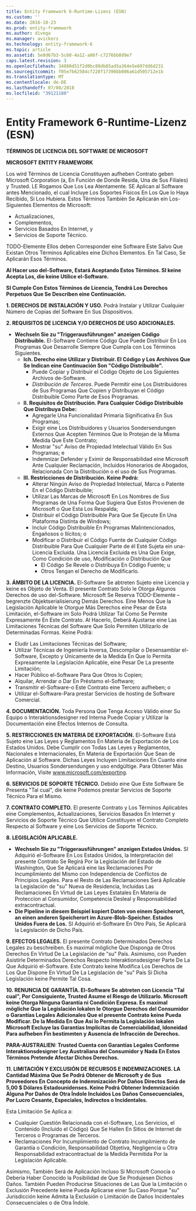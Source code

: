 ```yaml
---
title: Entity Framework 6-Runtime-Lizenz (ESN)
ms.custom: ''
ms.date: 2016-10-23
ms.prod: entity-framework
ms.author: divega
ms.manager: avickers
ms.technology: entity-framework-6
ms.topic: article
ms.assetid: 5e8d67b3-5c60-4a12-a86f-c7276bb8d9e7
caps.latest.revision: 3
ms.openlocfilehash: 34880d51f2d0bc89db85ad5a364e5e697dd6d231
ms.sourcegitcommit: f05e7b62584cf228f17390bb086a61d505712e1b
ms.translationtype: MT
ms.contentlocale: de-DE
ms.lasthandoff: 07/08/2018
ms.locfileid: "39121180"
---
```

# <a name="entity-framework-6-runtime-license-esn"></a>Entity Framework 6-Runtime-Lizenz (ESN)
**TÉRMINOS DE LICENCIA DEL SOFTWARE DE MICROSOFT**

**MICROSOFT ENTITY FRAMEWORK**

Los wird Términos de Licencia Constituyen aufheben Contrato geben Microsoft Corporation (a, En Función de Donde Resida, Una de Sus Filiales) y Trusted. LE Rogamos Que Los Lea Atentamente. SE Aplican al Software antes Mencionado, el cual Incluye Los Soportes Físicos En Los Que lo Haya Recibido, Si Los Hubiera. Estos Términos También Se Aplicarán ein Los-Siguientes Elementos de Microsoft:

-   Actualizaciones,
-   Complementos,
-   Servicios Basados En Internet, y
-   Servicios de Soporte Técnico.

TODO-Elemente Ellos deben Corresponder eine Software Este Salvo Que Existan Otros Términos Aplicables eine Dichos Elementos. En Tal Caso, Se Aplicarán Esos Términos.

**Al Hacer uso del-Software, Estará Aceptando Estos Términos. SI keine Acepta Los, die keine Utilice el-Software.**

**SI Cumple Con Estos Términos de Licencia, Tendrá Los Derechos Perpetuos Que Se Describen eine Continuación.**

**1.    DERECHOS DE INSTALACIÓN Y USO.** Podrá Instalar y Utilizar Cualquier Número de Copias del Software En Sus Dispositivos.

**2.    REQUISITOS DE LICENCIA Y/O DERECHOS DE USO ADICIONALES.**

-   **Wechseln Sie zu "Triggerausführungen" anzeigen    Código Distribuible.** El-Software Contiene Código Que Puede Distribuir En Los Programas Que Desarrolle Siempre Que Cumpla con Los Términos Siguientes.
    -   **Ich.      Derecho eine Utilizar y Distribuir. El Código y Los Archivos Que Se Indican eine Continuación Son "Código Distribuible".**
        -   Puede Copiar y Distribuir el Código Objeto de Los Siguientes Archivos de-Software.
        -   *Distribución de Terceros*. Puede Permitir eine Los Distribuidores de Sus Programas Que Copien y Distribuyan el Código Distribuible Como Parte de Esos Programas.
    -   **II.    Requisitos de Distribución. Para Cualquier Código Distribuible Que Distribuya Debe:**
        -   Agregarle Una Funcionalidad Primaria Significativa En Sus Programas;
        -   Exigir eine Los Distribuidores y Usuarios Sondersendungen Externos Que Acepten Términos Que lo Protejan de la Misma Medida Que Este Contrato;
        -   Mostrar "su" Aviso de Propiedad Intelectual Válido En Sus Programas; e
        -   Indemnizar Defender y Eximir de Responsabilidad eine Microsoft Ante Cualquier Reclamación, Incluidos Honorarios de Abogados, Relacionada Con la Distribución o el uso de Sus Programas.
    -   **III.   Restricciones de Distribución. Keine Podrá:**
        -   Alterar Ningún Aviso de Propiedad Intelectual, Marca o Patente En el Código Distribuible;
        -   Utilizar Las Marcas de Microsoft En Los Nombres de Sus Programas de Una Forma Que Sugiera Que Estos Provienen de Microsoft o Que Esta Los Respalda;
        -   Distribuir el Código Distribuible Para Que Se Ejecute En Una Plataforma Distinta de Windows;
        -   Incluir Código Distribuible En Programas Malintencionados, Engañosos o Ilícitos; o
        -   Modificar o Distribuir el Código Fuente de Cualquier Código Distribuible Para Que Cualquier Parte de él Esté Sujeta ein una-Licencia Excluida. Una Licencia Excluida es Una Que Exige, Como Condición de uso, Modificación o Distribución Que
            -   El Código Se Revele o Distribuya En Código Fuente; u
            -   Otros Tengan el Derecho de Modificarlo.

**3.    ÁMBITO DE LA LICENCIA.** El-Software Se abtreten Sujeto eine Licencia y keine es Objeto de Venta. El presente Contrato Solo le Otorga Algunos Derechos de uso del-Software. Microsoft Se Reserva TODO-Elemente – begrenzte Objektserialisierung Demás Derechos. Eine Menos Que la Legislación Aplicable le Otorgue Más Derechos eine Pesar de Esta Limitación, el-Software im Solo Podrá Utilizar Tal Como Se Permite Expresamente En Este Contrato. Al Hacerlo, Deberá Ajustarse eine Las Limitaciones Técnicas del Software Que Solo Permiten Utilizarlo de Determinadas Formas. Keine Podrá:

-   Eludir Las Limitaciones Técnicas del Software;
-   Utilizar Técnicas de Ingeniería Inversa, Descompilar o Desensamblar el-Software, Excepto y Únicamente de la Medida En Que lo Permita Expresamente la Legislación Aplicable, eine Pesar De La presente Limitación;
-   Hacer Público el-Software Para Que Otros lo Copien;
-   Alquilar, Arrendar o Dar En Préstamo el-Software;
-   Transmitir el-Software-o Este Contrato eine Tercero aufheben; o
-   Utilizar el-Software-Para prestar Servicios de hosting de Software Comercial.

**4.    DOCUMENTACIÓN.** Toda Persona Que Tenga Acceso Válido einer Su Equipo o Interaktionsdesigner red Interna Puede Copiar y Utilizar la Documentación eine Efectos Internos de Consulta.

**5.    RESTRICCIONES EN MATERIA DE EXPORTACIÓN.** El-Software Está Sujeto eine Las Leyes y Reglamentos En Materia de Exportación de Los Estados Unidos. Debe Cumplir con Todas Las Leyes y Reglamentos, Nacionales e Internacionales, En Materia de Exportación Que Sean de Aplicación al Software. Dichas Leyes Incluyen Limitaciones En Cuanto eine Destino, Usuarios Sondersendungen y uso endgültige. Para Obtener Más Información, Visite www.microsoft.com/exporting.

**6.    SERVICIOS DE SOPORTE TÉCNICO.** Debido eine Que Este Software Se Presenta "Tal cual", die keine Podemos prestar Servicios de Soporte Técnico Para el Mismo.

**7.    CONTRATO COMPLETO.** El presente Contrato y Los Términos Aplicables eine Complementos, Actualizaciones, Servicios Basados En Internet y Servicios de Soporte Técnico Que Utilice Constituyen el Contrato Completo Respecto al Software y eine Los Servicios de Soporte Técnico.

**8.    LEGISLACIÓN APLICABLE.**

-   **Wechseln Sie zu "Triggerausführungen" anzeigen    Estados Unidos.** SI Adquirió el-Software En Los Estados Unidos, la Interpretación del presente Contrato Se Regirá Por la Legislación del Estado de Washington, Que Se Aplicará eine las Reclamaciones Por Incumplimiento del Mismo con Independencia de Conflictos de Principios Legales. Para el Resto de Las Reclamaciones Será Aplicable la Legislación de "su" Nueva de Residencia, Incluidas Las Reclamaciones En Virtud de Las Leyes Estatales En Materia de Proteccion al Consumidor, Competencia Desleal y Responsabilidad extracontractual.
-   **Die Pipeline in diesem Beispiel kopiert Daten von einem Speicherort, an einen anderen Speicherort im Azure-Blob-Speicher.    Estados Unidos Fuera de Los.** SI Adquirió el-Software En Otro País, Se Aplicará la Legislación de Dicho País.

**9.    EFECTOS LEGALES.** El presente Contrato Determinados Derechos Legales zu beschreiben. Es maximal mögliche Que Disponga de Otros Derechos En Virtud De La Legislación de "su" País. Asimismo, con Pueden Asistirle Determinados Derechos Respecto Interaktionsdesigner Parte De La Que Adquirió el-Software. Este Contrato keine Modifica Los Derechos de Los Que Dispone En Virtud De La Legislación de "su" País Si Dicha Legislación keine Permite Tal Cosa.

**10.  RENUNCIA DE GARANTÍA. El-Software Se abtreten con Licencia "Tal cual", Por Consiguiente, Trusted Asume el Riesgo de Utilizarlo. Microsoft keine Otorga Ninguna Garantía ni Condición Expresa. Es maximal mögliche Que la Legislación lokalen le Otorgue Derechos del Consumidor o Garantías Legales Adicionales Que el presente Contrato keine Pueda Modificar. De la Medida En Que Así lo Permita la Legislación lokalen Microsoft Excluye las Garantías Implícitas de Comerciabilidad, Idoneidad Para aufheben Fin bestimmten y Ausencia de Infracción de Derechos.**

**PARA-AUSTRALIEN: Trusted Cuenta con Garantías Legales Conforme Interaktionsdesigner Ley Australiana del Consumidor y Nada En Estos Términos Pretende Afectar Dichos Derechos.**

**11.  LIMITACIÓN Y EXCLUSIÓN DE RECURSOS E INDEMNIZACIONES. LA Cantidad Máxima Que Se Podrá Obtener de Microsoft y de Sus Proveedores En Concepto de Indemnización Por Daños Directos Será de 5,00 $ Dólares Estadounidenses. Keine Podrá Obtener Indemnización Alguna Por Daños de Otra Índole Incluidos Los Daños Consecuenciales, Por Lucro Cesante, Especiales, Indirectos o Incidentales.**

Esta Limitación Se Aplica a:

-   Cualquier Cuestión Relacionada con el-Software, Los Servicios, el Contenido (Incluido el Código) Que Se Hallen En Sitios de Internet de Terceros o Programas de Terceros.
-   Reclamaciones Por Incumplimiento de Contrato Incumplimiento de Garantía o Condición, Responsabilidad Objetiva, Negligencia u Otra Responsabilidad extracontractual de la Medida Permitida Por la Legislación Aplicable.

Asimismo, También Será de Aplicación Incluso Si Microsoft Conocía o Debería Haber Conocido la Posibilidad de Que Se Produjesen Dichos Daños. También Pueden Producirse Situaciones de Las Que la Limitación o Exclusión Precedente keine Pueda Aplicarse einer Su Caso Porque "su" Jurisdicción keine Admita la Exclusión o Limitación de Daños Incidentales Consecuenciales o de Otra Índole.
